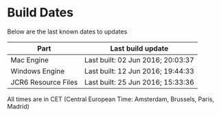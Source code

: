 # Build Dates

Below are the last known dates to updates

Part | Last build update
-----|-----
Mac Engine | Last built: 02 Jun 2016; 20:03:37
Windows Engine | Last built: 12 Jun 2016; 19:44:33
JCR6 Resource Files | Last built: 25 Jun 2016; 15:33:36
All times are in CET (Central European Time: Amsterdam, Brussels, Paris, Madrid)



